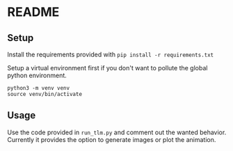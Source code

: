 # README

## Setup
Install the requirements provided with
`pip install -r requirements.txt`

Setup a virtual environment first if you don't want to pollute the global
python environment.
```
python3 -m venv venv
source venv/bin/activate
```

## Usage
Use the code provided in `run_tlm.py` and comment out the wanted behavior.
Currently it provides the option to generate images or plot the animation.
